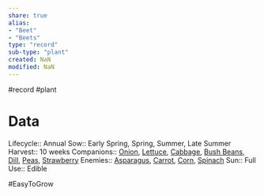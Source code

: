 ```yaml
---
share: true
alias: 
- "Beet"
- "Beets"
type: "record"
sub-type: "plant"
created: NaN 
modified: NaN
---
```

#record #plant
# Data
Lifecycle:: Annual
Sow:: Early Spring, Spring, Summer, Late Summer
Harvest:: 10 weeks
Companions:: [Onion](Onion.md), [Lettuce](./Lettuce.md), [Cabbage](Cabbage.md), [Bush Beans](./Bush%20Beans.md), [Dill](./Dill.md), [Peas](./Peas.md), [Strawberry](./Strawberry.md)
Enemies:: [Asparagus](./Asparagus.md), [Carrot](Carrot.md), [Corn](./Corn.md), [Spinach](./Spinach.md)
Sun:: Full
Use:: Edible

#EasyToGrow 